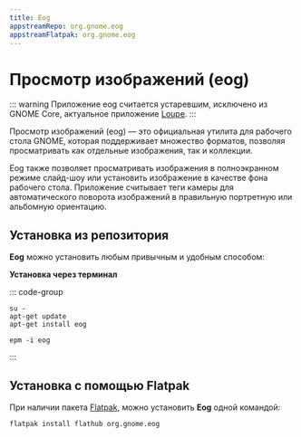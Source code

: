```yaml
---
title: Eog
appstreamRepo: org.gnome.eog
appstreamFlatpak: org.gnome.eog
---
```


# Просмотр изображений (eog)

::: warning
Приложение eog считается устаревшим, исключено из GNOME Core, актуальное приложение [Loupe](/loupe).
:::

Просмотр изображений (eog) — это официальная утилита для рабочего стола GNOME, которая поддерживает множество форматов, позволяя просматривать как отдельные изображения, так и коллекции.

Eog также позволяет просматривать изображения в полноэкранном режиме слайд-шоу или установить изображение в качестве фона рабочего стола. Приложение считывает теги камеры для автоматического поворота изображений в правильную портретную или альбомную ориентацию.

## Установка из репозитория

**Eog** можно установить любым привычным и удобным способом:

<!--@include: ./parts/install/software-repo.md-->

**Установка через терминал**

::: code-group

```shell[apt-get]
su -
apt-get update
apt-get install eog
```
```shell[epm]
epm -i eog
```
:::

## Установка c помощью Flatpak

При наличии пакета [Flatpak](/flatpak), можно установить **Eog** одной командой:

```shell
flatpak install flathub org.gnome.eog
```

<!--@include: ./parts/install/software-flatpak.md-->